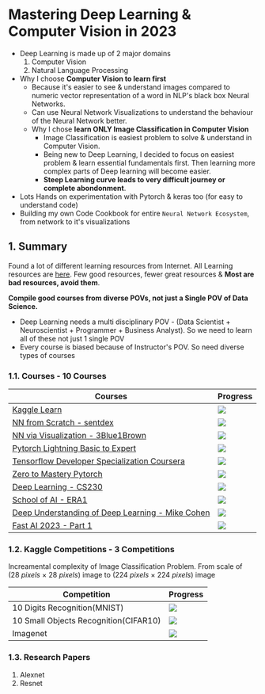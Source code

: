 # Mastering Deep Learning & Computer Vision in 2023
- Deep Learning is made up of 2 major domains
  1. Computer Vision
  2. Natural Language Processing
- Why I choose **Computer Vision to learn first**
  - Because it's easier to see & understand images compared to numeric vector representation of a word in NLP's black box Neural Networks. 
  - Can use Neural Network Visualizations to understand the behaviour of the Neural Network better.
  - Why I chose **learn ONLY Image Classification in Computer Vision**
    - Image Classification is easiest problem to solve & understand in Computer Vision.
    - Being new to Deep Learning, I decided to focus on easiest problem & learn essential fundamentals first. Then learning more complex parts of Deep learning will become easier. 
    - **Steep Learning curve leads to very difficult journey or complete abondonment**.
- Lots Hands on experimentation with Pytorch & keras too (for easy to understand code)
- Building my own Code Cookbook for entire `Neural Network Ecosystem`, from network to it's visualizations

## 1. Summary
Found a lot of different learning resources from Internet. All Learning resources are [here](https://learn-ai-with-ajinkya.notion.site/learn-ai-with-ajinkya/Deep-Learning-Resources-Learning-Plan-Status-efc3c470f9ef495faf95dafd015ed810). Few good resources, fewer great resources & **Most are bad resources, avoid them**.

**Compile good courses from diverse POVs, not just a Single POV of Data Science.**
- Deep Learning needs a multi disciplinary POV - (Data Scientist + Neuroscientist + Programmer + Business Analyst). So we need to learn all of these not just 1 single POV
- Every course is biased because of Instructor's POV. So need diverse types of courses

### 1.1. Courses - 10 Courses
| Courses                                                                                                         | Progress                    |
| --------------------------------------------------------------------------------------------------------------- | ------------------------ |
| [Kaggle Learn](./Courses/Kaggle_Learn.md)                                                                       | ![](https://geps.dev/progress/100) |
| [NN from Scratch - sentdex](./Courses/Neural_Networks_from_Scratch_sentdex.md)                                  | ![](https://geps.dev/progress/80)  |
| [NN via Visualization - 3Blue1Brown](./Courses/Neural_Networks_via_Visualization_3Blue1Brown.md)                | ![](https://geps.dev/progress/80)  |
| [Pytorch Lightning Basic to Expert](./Courses/Pytorch_Lightning_Level_Up_Basic_to_Expert.md)                    | ![](https://geps.dev/progress/70)  |
| [Tensorflow Developer Specialization Coursera](./Courses/Tensorflow_Developer_Certificate_Specialization.md)    | ![](https://geps.dev/progress/70)  |
| [Zero to Mastery Pytorch](./Courses/Zero_to_mastery_Tensorflow.md)                                              | ![](https://geps.dev/progress/50)  |
| [Deep Learning - CS230](./Courses/CS230_Deep_Learning_Specialization_Andrew_Ng.md)                              | ![](https://geps.dev/progress/45)  |
| [School of AI - ERA1](./Courses/ERA1_School_Of_AI.md)                                                           | ![](https://geps.dev/progress/40)  |
| [Deep Understanding of Deep Learning - Mike Cohen](./Courses/Deep_Understanding_of_Deep_Learning_Mike_Cohen.md) | ![](https://geps.dev/progress/30)  |
| [Fast AI 2023 - Part 1](./Courses/FastAI_Practical_Deep_Learning_Jeremy_Howard.md)                              | ![](https://geps.dev/progress/01)  |

### 1.2. Kaggle Competitions - 3 Competitions
Increamental complexity of Image Classification Problem. From scale of $(28\ pixels\ \times \ 28\ pixels)$  image to $(224\ pixels\ \times \ 224\ pixels)$ image

| Competition                           | Progress                           |
| --------------------------------------- | ------------------------------------ |
| 10 Digits Recognition(MNIST)          | ![](https://geps.dev/progress/100) |
| 10 Small Objects Recognition(CIFAR10) | ![](https://geps.dev/progress/100) |
| Imagenet                              | ![](https://geps.dev/progress/40)  |

### 1.3. Research Papers
1. Alexnet
2. Resnet